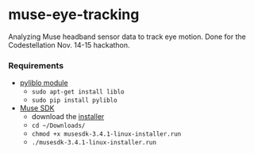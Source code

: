 # muse-eye-tracking
Analyzing Muse headband sensor data to track eye motion. Done for the Codestellation Nov. 14-15 hackathon.

### Requirements
* [pyliblo module](http://das.nasophon.de/pyliblo/)
  * `sudo apt-get install liblo`
  * `sudo pip install pyliblo`
* [Muse SDK](https://sites.google.com/a/interaxon.ca/muse-developer-site/download)
  * download the [installer](http://storage.googleapis.com/ix_downloads/musesdk-3.4.1/musesdk-3.4.1-linux-installer.run)
  * `cd ~/Downloads/`
  * `chmod +x musesdk-3.4.1-linux-installer.run`
  * `./musesdk-3.4.1-linux-installer.run`
